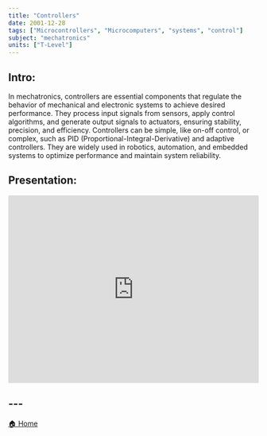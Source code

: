 ```yaml
---
title: "Controllers"
date: 2001-12-28
tags: ["Microcontrollers", "Microcomputers", "systems", "control"]
subject: "mechatronics"
units: ["T-Level"]
---
```


## Intro:

In mechatronics, controllers are essential components that regulate the behavior of mechanical and electronic systems to achieve desired performance. They process input signals from sensors, apply control algorithms, and generate output signals to actuators, ensuring stability, precision, and efficiency. Controllers can be simple, like on-off control, or complex, such as PID (Proportional-Integral-Derivative) and adaptive controllers. They are widely used in robotics, automation, and embedded systems to optimize performance and maintain system reliability.

## Presentation:

<div style="position: relative; width: 100%; height: 0; padding-top: 75%;">
    <iframe src="https://EngineeringShare.github.io/engineering-hub/presentations/Controllers.pdf" 
        style="position: absolute; top: 0; left: 0; width: 100%; height: 100%; border: none;">
    </iframe>
</div>

<!--
## Quiz:

<iframe src="" width="640" height="3030" frameborder="0" marginheight="0" marginwidth="0">Loading…</iframe>

## Other Materials:
* [Link 1](https://youtu.be/dQw4w9WgXcQ?si=0gbGiJQm7Vf2r9Oc)
-->

## ---

<a href="https://engineeringshare.github.io/engineering-hub">🏠 Home</a>
